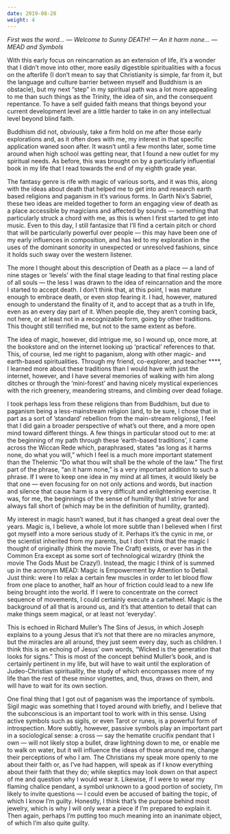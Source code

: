 ```yaml
---
date: 2019-08-28
weight: 4
---
```


*First was the word... — Welcome to Sunny DEATH! — An it harm none... — MEAD and Symbols*

With this early focus on reincarnation as an extension of life, it’s a wonder that I didn’t move into other, more easily digestible spiritualities with a focus on the afterlife (I don’t mean to say that Christianity is simple, far from it, but the language and culture barrier between myself and Buddhism is an obstacle), but my next “step” in my spiritual path was a lot more appealing to me than such things as the Trinity, the idea of sin, and the consequent repentance. To have a self guided faith means that things beyond your current development level are a little harder to take in on any intellectual level beyond blind faith.

Buddhism did not, obviously, take a firm hold on me after those early explorations and, as it often does with me, my interest in that specific application waned soon after. It wasn’t until a few months later, some time around when high school was getting near, that I found a new outlet for my spiritual needs. As before, this was brought on by a particularly influential book in my life that I read towards the end of my eighth grade year.

The fantasy genre is rife with magic of various sorts, and it was this, along with the ideas about death that helped me to get into and research earth based religions and paganism in it’s various forms. In Garth Nix’s Sabriel, these two ideas are melded together to form an engaging view of death as a place accessible by magicians and affected by sounds — something that particularly struck a chord with me, as this is when I first started to get into music. Even to this day, I still fantasize that I’ll find a certain pitch or chord that will be particularly powerful over people — this may have been one of my early influences in composition, and has led to my exploration in the uses of the dominant sonority in unexpected or unresolved fashions, since it holds such sway over the western listener.

The more I thought about this description of Death as a place — a land of nine stages or ‘levels’ with the final stage leading to that final resting place of all souls — the less I was drawn to the idea of reincarnation and the more I started to accept death. I don’t think that, at this point, I was mature enough to embrace death, or even stop fearing it. I had, however, matured enough to understand the finality of it, and to accept that as a truth in life, even as an every day part of it. When people die, they aren’t coming back, not here, or at least not in a recognizable form, going by other traditions. This thought still terrified me, but not to the same extent as before.

The idea of magic, however, did intrigue me, so I wound up, once more, at the bookstore and on the internet looking up ‘practical’ references to that. This, of course, led me right to paganism, along with other magic- and earth-based spiritualities. Through my friend, co-explorer, and teacher \*\*\*\*, I learned more about these traditions than I would have with just the internet, however, and I have several memories of walking with him along ditches or through the ’mini-forest’ and having nicely mystical experiences with the rich greenery, meandering streams, and climbing over dead foliage.

I took perhaps less from these religions than from Buddhism, but due to paganism being a less-mainstream religion (and, to be sure, I chose that in part as a sort of ’standard’ rebellion from the main-stream religions), I feel that I did gain a broader perspective of what’s out there, and a more open mind toward different things. A few things in particular stood out to me: at the beginning of my path through these ‘earth-based traditions’, I came across the Wiccan Rede which, paraphrased, states “as long as it harms none, do what you will,” which I feel is a much more important statement than the Thelemic “Do what thou wilt shall be the whole of the law.” The first part of the phrase, “an it harm none,” is a very important addition to such a phrase. If I were to keep one idea in my mind at all times, it would likely be that one — even focusing for on not only actions and words, but inaction and silence that cause harm is a very difficult and enlightening exercise. It was, for me, the beginnings of the sense of humility that I strive for and always fall short of (which may be in the definition of humility, granted).

My interest in magic hasn’t waned, but it has changed a great deal over the years. Magic is, I believe, a whole lot more subtle than I believed when I first got myself into a more serious study of it. Perhaps it’s the cynic in me, or the scientist inherited from my parents, but I don’t think that the magic I thought of originally (think the movie The Craft) exists, or ever has in the Common Era except as some sort of technological wizardry (think the movie The Gods Must be Crazy!). Instead, the magic I think of is summed up in the acronym MEAD: Magic is Empowerment by Attention to Detail. Just think: were I to relax a certain few muscles in order to let blood flow from one place to another, half an hour of friction could lead to a new life being brought into the world. If I were to concentrate on the correct sequence of movements, I could certainly execute a cartwheel. Magic is the background of all that is around us, and it’s that attention to detail that can make things seem magical, or at least not ‘everyday’.

This is echoed in Richard Muller’s The Sins of Jesus, in which Joseph explains to a young Jesus that it’s not that there are no miracles anymore, but the miracles are all around, they just seem every day, such as children. I think this is an echoing of Jesus’ own words, “Wicked is the generation that looks for signs.” This is most of the concept behind Muller’s book, and is certainly pertinent in my life, but will have to wait until the exploration of Judeo-Christian spirituality, the study of which encompasses more of my life than the rest of these minor vignettes, and, thus, draws on them, and will have to wait for its own section.

One final thing that I got out of paganism was the importance of symbols. Sigil magic was something that I toyed around with briefly, and I believe that the subconscious is an important tool to work with in this sense. Using active symbols such as sigils, or even Tarot or runes, is a powerful form of introspection. More subtly, however, passive symbols play an important part in a sociological sense: a cross — say the hematite crucifix pendant that I own — will not likely stop a bullet, draw lightning down to me, or enable me to walk on water, but it will influence the ideas of those around me, change their perceptions of who I am. The Christians my speak more openly to me about their faith or, as I’ve had happen, will speak as if I know everything about their faith that they do; while skeptics may look down on that aspect of me and question why I would wear it. Likewise, if I were to wear my flaming chalice pendant, a symbol unknown to a good portion of society, I’m likely to invite questions — I could even be accused of baiting the topic, of which I know I’m guilty. Honestly, I think that’s the purpose behind most jewelry, which is why I will only wear a piece if I’m prepared to explain it. Then again, perhaps I’m putting too much meaning into an inanimate object, of which I’m also quite guilty.

